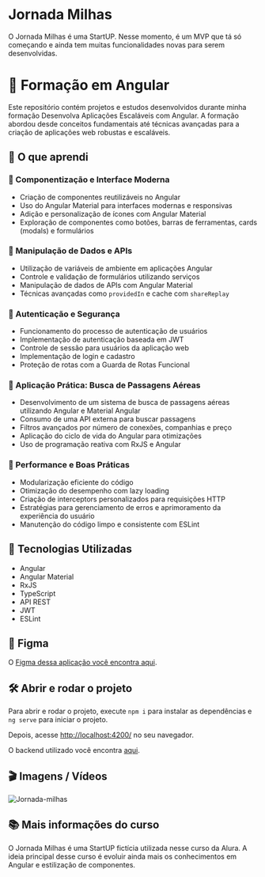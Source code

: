 # Jornada Milhas

O Jornada Milhas é uma StartUP. 
Nesse momento, é um MVP que tá só começando e ainda tem muitas funcionalidades novas para serem desenvolvidas.

# 🚀 Formação em Angular

Este repositório contém projetos e estudos desenvolvidos durante minha formação Desenvolva Aplicações Escaláveis com Angular. A formação abordou desde conceitos fundamentais até técnicas avançadas para a criação de aplicações web robustas e escaláveis.

## 📌 O que aprendi

### 🔹 Componentização e Interface Moderna
- Criação de componentes reutilizáveis no Angular
- Uso do Angular Material para interfaces modernas e responsivas
- Adição e personalização de ícones com Angular Material
- Exploração de componentes como botões, barras de ferramentas, cards (modals) e formulários

### 🔹 Manipulação de Dados e APIs
- Utilização de variáveis de ambiente em aplicações Angular
- Controle e validação de formulários utilizando serviços
- Manipulação de dados de APIs com Angular Material
- Técnicas avançadas como `providedIn` e cache com `shareReplay`

### 🔹 Autenticação e Segurança
- Funcionamento do processo de autenticação de usuários
- Implementação de autenticação baseada em JWT
- Controle de sessão para usuários da aplicação web
- Implementação de login e cadastro
- Proteção de rotas com a Guarda de Rotas Funcional

### 🔹 Aplicação Prática: Busca de Passagens Aéreas
- Desenvolvimento de um sistema de busca de passagens aéreas utilizando Angular e Material Angular
- Consumo de uma API externa para buscar passagens
- Filtros avançados por número de conexões, companhias e preço
- Aplicação do ciclo de vida do Angular para otimizações
- Uso de programação reativa com RxJS e Angular

### 🔹 Performance e Boas Práticas
- Modularização eficiente do código
- Otimização do desempenho com lazy loading
- Criação de interceptors personalizados para requisições HTTP
- Estratégias para gerenciamento de erros e aprimoramento da experiência do usuário
- Manutenção do código limpo e consistente com ESLint

## 📌 Tecnologias Utilizadas
- Angular
- Angular Material
- RxJS
- TypeScript
- API REST
- JWT
- ESLint

## 🔗 Figma 

O [Figma dessa aplicação você encontra aqui](https://www.figma.com/file/SI696t31Q9zlsXKttCoqKP/Angular%3A-Componentização-e-Design-com-Angular-Material-%7C-Jornada-Milhas?type=design&node-id=4-6408&mode=design&t=mmbAh5QEafSRIGqQ-0).

## 🛠️ Abrir e rodar o projeto

Para abrir e rodar o projeto, execute `npm i` para instalar as dependências e `ng serve` para iniciar o projeto.

Depois, acesse <a href="http://localhost:4200/">http://localhost:4200/</a> no seu navegador.

O backend utilizado você encontra [aqui](https://github.com/viniciosneves/jornada-milhas-api).

## 🎬 Imagens / Vídeos

![Jornada-milhas](https://github.com/user-attachments/assets/c419696f-23e0-493c-a993-ebba70ebac2e)

## 📚 Mais informações do curso

O Jornada Milhas é uma StartUP fictícia utilizada nesse curso da Alura.
A ideia principal desse curso é evoluir ainda mais os conhecimentos em Angular e estilização de componentes.
